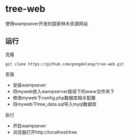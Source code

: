 # tree-web
使用wampsever开发的国家林木资源网站

## 运行

克隆

```
git clone https://github.com/gongdelang/tree-web.git
```

安装

- 安装wampsever
- 将myweb放入wampserver路径下的www文件夹下
- 修改myweb下config.php数据库相关配置
- 将myweb下tree_data.sql导入myql数据库


执行

- 开启wampsever
- 浏览器打开http://localhost/tree
